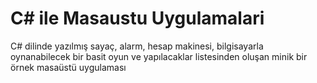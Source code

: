 # C# ile Masaustu Uygulamalari
 C# dilinde yazılmış sayaç, alarm, hesap makinesi, bilgisayarla oynanabilecek bir basit oyun ve yapılacaklar listesinden oluşan minik bir örnek masaüstü uygulaması
